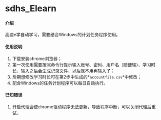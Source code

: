 # sdhs_Elearn

#### 介绍

高速e学自动学习，需要结合Windows的计划任务程序使用。

#### 使用说明

1. 下载安装chrome浏览器；
2. 第一次使用需要按照命令行提示输入账号、密码、用户名（随便输）、学习时长，输入之后会生成记录文件，以后就不用再输入了；
3. 后期想修改学习时长可在第2步中生成的*`accountfile.csv`*中修改；
4. 配合Windows的任务计划程序可以每日自动执行。

#### 已知错误

1. 开启代理会使chrome驱动程序无法更新，导致程序中断，可以关闭代理后重试。
